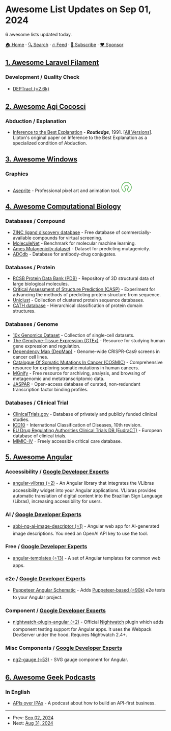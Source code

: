 # Awesome List Updates on Sep 01, 2024

6 awesome lists updated today.

[🏠 Home](/README.md) · [🔍 Search](https://www.trackawesomelist.com/search/) · [🔥 Feed](https://www.trackawesomelist.com/rss.xml) · [📮 Subscribe](https://trackawesomelist.us17.list-manage.com/subscribe?u=d2f0117aa829c83a63ec63c2f&id=36a103854c) · [❤️  Sponsor](https://github.com/sponsors/theowenyoung)



## [1. Awesome Laravel Filament](/content/lightszentip/awesome-laravel-filament/README.md)

### Development / Quality Check

*   [DEPTract (⭐2.6k)](https://github.com/qossmic/deptrac)

## [2. Awesome Agi Cocosci](/content/YuzheSHI/awesome-agi-cocosci/README.md)

### Abduction / Explanation

*   [Inference to the Best Explanation](https://www.hps.cam.ac.uk/files/lipton-inference.pdf) - ***Routledge***, 1991. \[[All Versions](https://scholar.google.com/scholar?cluster=5097986614430666854)]. Lipton's original paper on Inference to the Best Explanation as a specialized condition of Abduction.

## [3. Awesome Windows](/content/0pandadev/awesome-windows/README.md)

### Graphics

*   [Aseprite](https://www.aseprite.org/) - Professional pixel art and animation tool. [![Open-Source Software](https://github.com/0PandaDEV/awesome-windows/raw/main/assets/opensource.svg)](https://github.com/aseprite/aseprite)

## [4. Awesome Computational Biology](/content/inoue0426/awesome-computational-biology/README.md)

### Databases / Compound

*   [ZINC ligand discovery database](https://zinc.docking.org/) - Free database of commercially-available compounds for virtual screening.
*   [MoleculeNet](http://moleculenet.ai/) - Benchmark for molecular machine learning.
*   [Ames Mutagenicity dataset](https://www.sciencedirect.com/science/article/abs/pii/S0166354220302412) - Dataset for predicting mutagenicity.
*   [ADCdb](https://www.antibody-drug.com/) - Database for antibody-drug conjugates.

### Databases / Protein

*   [RCSB Protein Data Bank (PDB)](https://www.rcsb.org/) - Repository of 3D structural data of large biological molecules.
*   [Critical Assessment of Structure Prediction (CASP)](https://predictioncenter.org/) - Experiment for advancing the methods of predicting protein structure from sequence.
*   [Uniclust](https://uniclust.mmseqs.com/) - Collection of clustered protein sequence databases.
*   [CATH database](https://www.cathdb.info/) - Hierarchical classification of protein domain structures.

### Databases / Genome

*   [10x Genomics Dataset](https://www.10xgenomics.com/resources/datasets) - Collection of single-cell datasets.
*   [The Genotype-Tissue Expression (GTEx)](https://gtexportal.org/home/) - Resource for studying human gene expression and regulation.
*   [Dependency Map (DepMap)](https://depmap.org/portal/) - Genome-wide CRISPR-Cas9 screens in cancer cell lines.
*   [Catalogue Of Somatic Mutations In Cancer (COSMIC)](https://cancer.sanger.ac.uk/cosmic) - Comprehensive resource for exploring somatic mutations in human cancers.
*   [MGnify](https://www.ebi.ac.uk/metagenomics/) - Free resource for archiving, analysis, and browsing of metagenomic and metatranscriptomic data.
*   [JASPAR](http://jaspar.genereg.net/) - Open-access database of curated, non-redundant transcription factor binding profiles.

### Databases / Clinical Trial

*   [ClinicalTrials.gov](https://clinicaltrials.gov/) - Database of privately and publicly funded clinical studies.
*   [ICD10](https://icd.who.int/browse10/2019/en) - International Classification of Diseases, 10th revision.
*   [EU Drug Regulating Authorities Clinical Trials DB (EudraCT)](https://eudract.ema.europa.eu/) - European database of clinical trials.
*   [MIMIC-IV](https://mimic.mit.edu/) - Freely accessible critical care database.

## [5. Awesome Angular](/content/PatrickJS/awesome-angular/README.md)

### Accessibility / [Google Developer Experts](https://developers.google.com/experts/all/technology/web-technologies)

*   [angular-vlibras (⭐2)](https://github.com/angular-a11y/angular-vlibras) - An Angular library that integrates the VLibras accessibility widget into your Angular applications. VLibras provides automatic translation of digital content into the Brazilian Sign Language (Libras), increasing accessibility for users.

### AI / [Google Developer Experts](https://developers.google.com/experts/all/technology/web-technologies)

*   [abbi-ng-ai-image-descriptor (⭐1)](https://github.com/slsfi/abbi-ng-ai-image-descriptor) - Angular web app for AI-generated image descriptions. You need an OpenAI API key to use the tool.

### Free / [Google Developer Experts](https://developers.google.com/experts/all/technology/web-technologies)

*   [angular-templates (⭐13)](https://github.com/hawkgs/angular-templates) - A set of Angular templates for common web apps.

### e2e / [Google Developer Experts](https://developers.google.com/experts/all/technology/web-technologies)

*   [Puppeteer Angular Schematic](https://pptr.dev/guides/ng-schematics/#getting-started) - Adds [Puppeteer-based (⭐90k)](https://github.com/puppeteer/puppeteer) e2e tests to your Angular project.

### Component / [Google Developer Experts](https://developers.google.com/experts/all/technology/web-technologies)

*   [nightwatch-plugin-angular (⭐2)](https://github.com/nightwatchjs/nightwatch-plugin-angular) - Official [Nightwatch](https://nightwatchjs.org/) plugin which adds component testing support for Angular apps. It uses the Webpack DevServer under the hood. Requires Nightwatch 2.4+.

### Misc Components / [Google Developer Experts](https://developers.google.com/experts/all/technology/web-technologies)

*   [ng2-gauge (⭐53)](https://github.com/hawkgs/ng2-gauge) - SVG gauge component for Angular.

## [6. Awesome Geek Podcasts](/content/ayr-ton/awesome-geek-podcasts/README.md)

### In English

*   [APIs over IPAs](https://www.moesif.com/blog/podcasts) - A podcast about how to build an API-first business.

---

- Prev: [Sep 02, 2024](/content/2024/09/02/README.md)
- Next: [Aug 31, 2024](/content/2024/08/31/README.md)